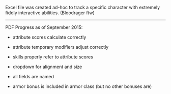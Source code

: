 Excel file was created ad-hoc to track a specific character with extremely fiddly interactive abilities. (Bloodrager ftw)   


---



PDF Progress as of September 2015:

- attribute scores calculate correctly
- attribute temporary modifiers adjust correctly
- skills properly refer to attribute scores
- dropdown for alignment and size
- all fields are named


- armor bonus is included in armor class (but no other bonuses are)